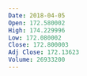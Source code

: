 ```yaml
---
Date: 2018-04-05
Open: 172.580002
High: 174.229996
Low: 172.080002
Close: 172.800003
Adj Close: 172.13623
Volume: 26933200
---
```

